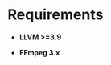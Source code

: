 
# Requirements

- **LLVM >=3.9**
<!--   There are constants like `#define AV_NOPTS_VALUE ((int64_t)UINT64_C(0x8000000000000000))`
  which are not included in the generated bindings. As a workaround constants of the form
  `const int64_t RUST_AV_NOPTS_VALUE = AV_NOPTS_VALUE;` are added. These are not interpreted
  correctly using LLVM versions before 3.9 (tested with Ubuntu 16.04, LLVM 3.8.0).
  If [this issue](https://github.com/servo/rust-bindgen/issues/316) gets resolved,
  this requirement might vanish. -->
- **FFmpeg 3.x**
